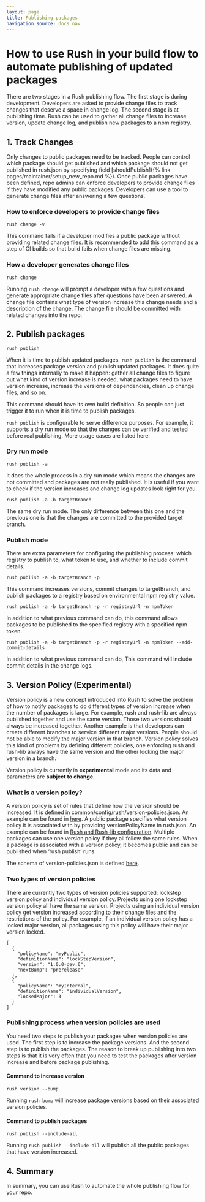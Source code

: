```yaml
---
layout: page
title: Publishing packages
navigation_source: docs_nav
---
```


# How to use Rush in your build flow to automate publishing of updated packages

There are two stages in a Rush publishing flow. The first stage is during development. Developers are asked to provide change files to track changes that deserve a space in change log. The second stage is at publishing time. Rush can be used to gather all change files to increase version, update change log, and publish new packages to a npm registry.

## 1. Track Changes

Only changes to public packages need to be tracked. People can control which package should get published and which package should not get published in rush.json by specifying field [shouldPublish]({% link pages/maintainer/setup_new_repo.md %}). Once public packages have been defined, repo admins can enforce developers to provide change files if they have modified any public packages. Developers can use a tool to generate change files after answering a few questions.

### How to enforce developers to provide change files

    rush change -v

This command fails if a developer modifies a public package without providing related change files. It is recommended to add this command as a step of CI builds so that build fails when change files are missing.

### How a developer generates change files

    rush change

Running `rush change` will prompt a developer with a few questions and generate appropriate change files after questions have been answered. A change file contains what type of version increase this change needs and a description of the change. The change file should be committed with related changes into the repo.

## 2. Publish packages

    rush publish

When it is time to publish updated packages, `rush publish` is the command that increases package version and publish updated packages. It does quite a few things internally to make it happen: gather all change files to figure out what kind of version increase is needed, what packages need to have version increase, increase the versions of dependencies, clean up change files, and so on.

This command should have its own build definition. So people can just trigger it to run when it is time to publish packages.

`rush publish` is configurable to serve difference purposes. For example, it supports a dry run mode so that the changes can be verified and tested before real publishing. More usage cases are listed here:

### Dry run mode

    rush publish -a

It does the whole process in a dry run mode which means the changes are not committed and packages are not really published. It is useful if you want to check if the version increases and change log updates look right for you.

    rush publish -a -b targetBranch

The same dry run mode. The only difference between this one and the previous one is that the changes are committed to the provided target branch.

### Publish mode

There are extra parameters for configuring the publishing process: which registry to publish to, what token to use, and whether to include commit details.

    rush publish -a -b targetBranch -p

This command increases versions, commit changes to targetBranch, and publish packages to a registry based on environmental npm registry value.

    rush publish -a -b targetBranch -p -r registryUrl -n npmToken

In addition to what previous command can do, this command allows packages to be published to the specified registry with a specified npm token.

    rush publish -a -b targetBranch -p -r registryUrl -n npmToken --add-commit-details

In addition to what previous command can do, This command will include commit details in the change logs.

## 3. Version Policy (Experimental)

Version policy is a new concept introduced into Rush to solve the problem of how to notify packages to do different types of version increase when the number of packages is large.  For example, rush and rush-lib are always published together and use the same version. Those two versions should always be increased together. Another example is that developers can create different branches to service different major versions. People should not be able to modify the major version in that branch. Version policy solves this kind of problems by defining different policies, one enforcing rush and rush-lib always have the same version and the other locking the major version in a branch.

Version policy is currently in **experimental** mode and its data and parameters are **subject to change**.

### What is a version policy?

A version policy is set of rules that define how the version should be increased. It is defined in common/config/rush/version-policies.json. An example can be found in [here]( https://github.com/microsoft/rushstack/blob/master/common/config/rush/version-policies.json). A public package specifies what version policy it is associated with by providing versionPolicyName in rush.json. An example can be found in [Rush and Rush-lib configuration](https://github.com/microsoft/rushstack/blob/master/rush.json#L46). Multiple packages can use one version policy if they all follow the same rules. When a package is associated with a version policy, it becomes public and can be published when ‘rush publish’ runs.

The schema of version-policies.json is defined [here](https://github.com/microsoft/rushstack/blob/master/apps/rush-lib/src/schemas/version-policies.schema.json).

### Two types of version policies

There are currently two types of version policies supported: lockstep version policy and individual version policy. Projects using one lockstep version policy all have the same version. Projects using an individual version policy get version increased according to their change files and the restrictions of the policy. For example, if an individual version policy has a locked major version, all packages using this policy will have their major version locked.

```
[
  {
    "policyName": "myPublic",
    "definitionName": "lockStepVersion",
    "version": "1.0.0-dev.6",
    "nextBump": "prerelease"
  },
  {
    "policyName": "myInternal",
    "definitionName": "individualVersion",
    "lockedMajor": 3
  }
]
```

### Publishing process when version policies are used

You need two steps to publish your packages when version policies are used. The first step is to increase the package versions. And the second step is to publish the packages. The reason to break up publishing into two steps is that it is very often that you need to test the packages after version increase and before package publishing.

#### Command to increase version

`rush version --bump`

Running `rush bump` will increase package versions based on their associated version policies.

#### Command to publish packages

`rush publish --include-all`

Running `rush publish --include-all` will publish all the public packages that have version increased.

## 4. Summary

In summary, you can use Rush to automate the whole publishing flow for your repo.

